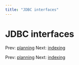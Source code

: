 ```yaml
---
title: "JDBC interfaces"
---
```


# JDBC interfaces

Prev: [planning](planning.md)
Next: [indexing](indexing.md)

Prev: [planning](planning.md)
Next: [indexing](indexing.md)
